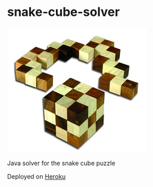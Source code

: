 # snake-cube-solver
![Snake cube puzzle](https://github.com/alexnu/snake-cube-solver/raw/master/166Mr.jpg "Snake cube puzzle")

Java solver for the snake cube puzzle

Deployed on [Heroku](https://snake-cube-solver.herokuapp.com/)
